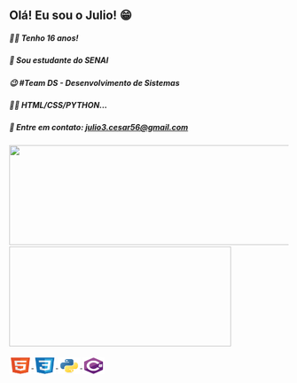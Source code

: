 ## Olá! Eu sou o Julio! 😁

   ##### 👨‍🎓 Tenho 16 anos!
   ##### 📘 Sou estudante do SENAI
   ##### 😉 #Team DS - Desenvolvimento de Sistemas
   ##### 👨‍💻 HTML/CSS/PYTHON...
   ##### 🧾 Entre em contato: julio3.cesar56@gmail.com‎ ‎ 
<div>
  <a href="https://github.com/JulioFavoretti">
  <img height="180em" width="600" src="https://github-readme-stats.vercel.app/api?username=JulioFavoretti&show_icons=false&theme=dark&include_all_commits=true&count_private=true"/>
  <img height="180em"width="400" right=  src="https://github-readme-stats.vercel.app/api/top-langs/?username=JulioFavoretti&layout=compact&langs_count=16&theme=dark"/>
</div>
<div style="display: inline_block"><br>
 
  
  <img align="center" alt="Julio-HTML" height="30" width="40" src="https://raw.githubusercontent.com/devicons/devicon/master/icons/html5/html5-original.svg">
  <img align="center" alt="Julio-CSS" height="30" width="40" src="https://raw.githubusercontent.com/devicons/devicon/master/icons/css3/css3-original.svg">
  <img align="center" alt="Julio-Python" height="30" width="40" src="https://raw.githubusercontent.com/devicons/devicon/master/icons/python/python-original.svg">
  <img align="center" alt="Julio-Csharp" height="30" width="40" src="https://raw.githubusercontent.com/devicons/devicon/master/icons/csharp/csharp-original.svg">
</div>

